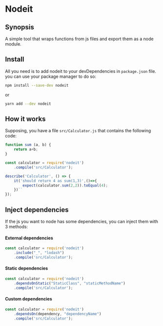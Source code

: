 # Nodeit

## Synopsis

A simple tool that wraps functions from js files and export them as a node module.

## Install

All you need is to add nodeit to your devDependencies in `package.json` file.
you can use your package manager to do so:

```bash
npm install --save-dev nodeit
```

or

```bash
yarn add --dev nodeit
```

## How it works

Supposing, you have a file `src/Calculator.js` that contains the following code:

```js
function sum (a, b) {
    return a+b;
}
```

```js
const calculator = require('nodeit')
    .compile('src/Calculator');

describe('Calculator', () => {
    it('should return 4 as sum(1,3)',()=>{
        expect(calculator.sum(2,2)).toEqual(4);
    })``
});
```

## Inject dependencies

If the js you want to node has some dependencies, you can inject them with 3 methods:

#### External dependencies
  ```js
  const calculator = require('nodeit')
      .include("_", "lodash")
      .compile('src/Calculator');
```

#### Static dependencies
  ```js
  const calculator = require('nodeit')
      .dependsOnStatic("StaticClass", "staticMethodName")
      .compile('src/Calculator');
```

#### Custom dependencies
  ```js
  const calculator = require('nodeit')
      .dependsOn(dependency, "dependencyName")
      .compile('src/Calculator');
```